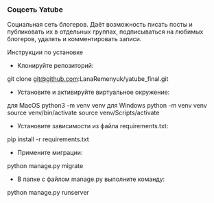 ### Соцсеть Yatube


Социальная сеть блогеров. Даёт возможность писать посты и публиковать их в отдельных группах, подписываться на любимых блогеров, удалять и комментировать записи.

Инструкции по установке
- Клонируйте репозиторий:

git clone git@github.com:LanaRemenyuk/yatube_final.git
- Установите и активируйте виртуальное окружение:

для MacOS
python3 -m venv venv
для Windows
python -m venv venv
source venv/bin/activate
source venv/Scripts/activate
- Установите зависимости из файла requirements.txt:

pip install -r requirements.txt
- Примените миграции:

python manage.py migrate
- В папке с файлом manage.py выполните команду:

python manage.py runserver
